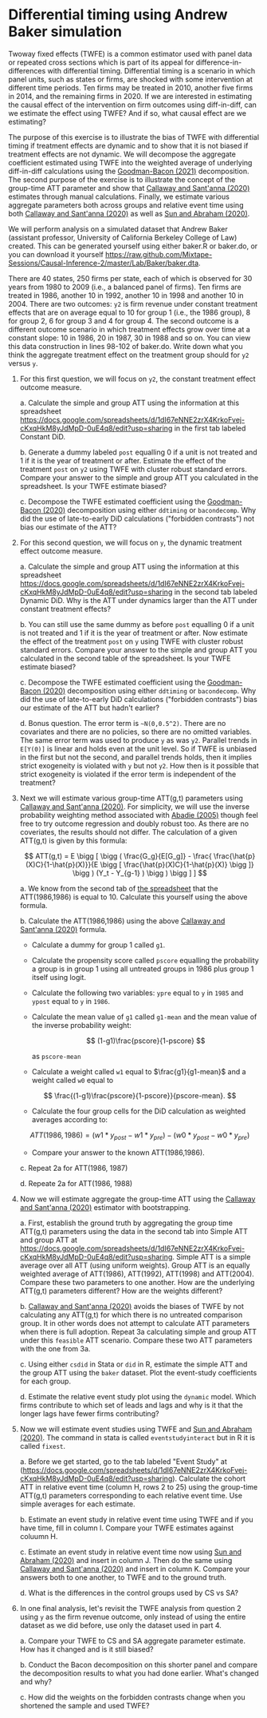 # Differential timing using Andrew Baker simulation

Twoway fixed effects (TWFE) is a common estimator used with panel data or repeated cross sections which is part of its appeal for difference-in-differences with differential timing.  Differential timing is a scenario in which panel units, such as states or firms, are shocked with some intervention at different time periods.  Ten firms may be treated in 2010, another five firms in 2014, and the remaining firms in 2020.  If we are interested in estimating the causal effect of the intervention on firm outcomes using diff-in-diff, can we estimate the effect using TWFE? And if so, what causal effect are we estimating?

The purpose of this exercise is to illustrate the bias of TWFE with differential timing if treatment effects are dynamic and to show that it is not biased if treatment effects are not dynamic. We will decompose the aggregate coefficient estimated using TWFE into the weighted average of underlying diff-in-diff calculations using the [Goodman-Bacon (2021)](https://www.sciencedirect.com/science/article/abs/pii/S0304407621001445) decomposition. The second purpose of the exercise is to illustrate the concept of the group-time ATT parameter and show that [Callaway and Sant'anna (2020)](https://www.sciencedirect.com/science/article/abs/pii/S0304407620303948) estimates through manual calculations. Finally, we estimate various aggregate parameters both across groups and relative event time using both [Callaway and Sant'anna (2020)](https://www.sciencedirect.com/science/article/abs/pii/S0304407620303948) as well as [Sun and Abraham (2020)](https://www.sciencedirect.com/science/article/abs/pii/S030440762030378X). 

We will perform analysis on a simulated dataset that Andrew Baker (assistant professor, University of California Berkeley College of Law) created. This can be generated yourself using either baker.R or baker.do, or you can download it yourself https://raw.github.com/Mixtape-Sessions/Causal-Inference-2/master/Lab/Baker/baker.dta.

There are 40 states, 250 firms per state, each of which is observed for 30 years from 1980 to 2009 (i.e., a balanced panel of firms). Ten firms are treated in 1986, another 10 in 1992, another 10 in 1998 and another 10 in 2004. There are two outcomes: `y2` is firm revenue under constant treatment effects that are on average equal to 10 for group 1 (i.e., the 1986 group), 8 for group 2, 6 for group 3 and 4 for group 4. The second outcome is a different outcome scenario in which treatment effects grow over time at a constant slope: 10 in 1986, 20 in 1987, 30 in 1988 and so on. You can view this data construction in lines 98-102 of baker.do. Write down what you think the aggregate treatment effect on the treatment group should for `y2` versus `y`. 

1. For this first question, we will focus on `y2`, the constant treatment effect outcome measure. 

   a. Calculate the simple and group ATT using the information at this spreadsheet https://docs.google.com/spreadsheets/d/1dI67eNNE2zrX4KrkoFvej-cKxqHkM8yJdMpD-0uE4q8/edit?usp=sharing in the first tab labeled Constant DiD.

   b. Generate a dummy labeled `post` equalling 0 if a unit is not treated and 1 if it is the year of treatment or after. Estimate the effect of the treatment `post` on `y2` using TWFE with cluster robust standard errors. Compare your answer to the simple and group ATT you calculated in the spreadsheet.  Is your TWFE estimate biased?

   c. Decompose the TWFE estimated coefficient using the [Goodman-Bacon (2020)](https://www.sciencedirect.com/science/article/abs/pii/S0304407621001445) decomposition using either `ddtiming` or `bacondecomp`. Why did the use of late-to-early DiD calculations ("forbidden contrasts") not bias our estimate of the ATT?

2. For this second question, we will focus on `y`, the dynamic treatment effect outcome measure.

   a. Calculate the simple and group ATT using the information at this spreadsheet https://docs.google.com/spreadsheets/d/1dI67eNNE2zrX4KrkoFvej-cKxqHkM8yJdMpD-0uE4q8/edit?usp=sharing in the second tab labeled Dynamic DiD. Why is the ATT under dynamics larger than the ATT under constant treatment effects?

   b. You can still use the same dummy as before `post` equalling 0 if a unit is not treated and 1 if it is the year of treatment or after. Now estimate the effect of the treatment `post` on `y` using TWFE with cluster robust standard errors. Compare your answer to the simple and group ATT you calculated in the second table of the spreadsheet.  Is your TWFE estimate biased?

   c. Decompose the TWFE estimated coefficient using the [Goodman-Bacon (2020)](https://www.sciencedirect.com/science/article/abs/pii/S0304407621001445) decomposition using either `ddtiming` or `bacondecomp`. Why did the use of late-to-early DiD calculations ("forbidden contrasts") bias our estimate of the ATT but hadn't earlier?

   d. Bonus question. The error term is `~N(0,0.5^2)`. There are no covariates and there are no policies, so there are no omitted variables. The same error term was used to produce `y` as was `y2`. Parallel trends in `E[Y(0)]` is linear and holds even at the unit level. So if TWFE is unbiased in the first but not the second, and parallel trends holds, then it implies strict exogeneity is violated with `y` but not `y2`. How then is it possible that strict exogeneity is violated if the error term is independent of the treatment?

3. Next we will estimate various group-time ATT(g,t) parameters using [Callaway and Sant'anna (2020)](https://www.sciencedirect.com/science/article/abs/pii/S0304407620303948). For simplicity, we will use the inverse probability weighting method associated with [Abadie (2005)](https://academic.oup.com/restud/article-abstract/72/1/1/1581053) though feel free to try outcome regression and doubly robust too. As there are no coveriates, the results should not differ.  The calculation of a given ATT(g,t) is given by this formula:

   $$
      ATT(g,t) = E \bigg [ \bigg ( \frac{G_g}{E[G_g]} - \frac{ \frac{\hat{p}(X)C}{1-\hat{p}(X)}}{E \bigg [ \frac{\hat{p}(X)C}{1-\hat{p}(X)} \bigg ]} \bigg ) (Y_t - Y_{g-1} ) \bigg ) \bigg ] ]
   $$

   a. We know from the second tab of [the spreadsheet](https://docs.google.com/spreadsheets/d/1dI67eNNE2zrX4KrkoFvej-cKxqHkM8yJdMpD-0uE4q8/edit?usp=sharing) that the ATT(1986,1986) is equal to 10. Calculate this yourself using the above formula.

   b. Calculate the ATT(1986,1986) using the above [Callaway and Sant'anna (2020)](https://www.sciencedirect.com/science/article/abs/pii/S0304407620303948) formula. 

    - Calculate a dummy for group 1 called `g1`.
    
    - Calculate the propensity score called `pscore` equalling the probability a group is in group 1 using all untreated groups in 1986 plus group 1 itself using logit.
  
    - Calculate the following two variables: `ypre` equal to `y` in `1985` and `ypost` equal to `y` in `1986`.

    - Calculate the mean value of `g1` called `g1-mean` and the mean value of the inverse probability weight:

      $$
        (1-g1)\frac{pscore}{1-pscore}
      $$

      as `pscore-mean`

    - Calculate a weight called `w1` equal to $\frac{g1}{g1-mean}$ and a weight called `w0` equal to

    $$
      \frac{(1-g1)\frac{pscore}{1-pscore}}{pscore-mean}. 
    $$

    - Calculate the four group cells for the DiD calculation as weighted averages according to:

    $$
      ATT(1986,1986) = \left( w1 * y_{post} - w1 * y_{pre} \right) - \left( w0 * y_{post} - w0 * y_{pre} \right)
    $$

    - Compare your answer to the known ATT(1986,1986). 

   c. Repeat 2a for ATT(1986, 1987)
      
   d. Repeate 2a for ATT(1986, 1988)

4. Now we will estimate aggregate the group-time ATT using the [Callaway and Sant'anna (2020)](https://www.sciencedirect.com/science/article/abs/pii/S0304407620303948) estimator with bootstrapping. 

   a. First, establish the ground truth by aggregating the group time ATT(g,t) parameters using the data in the second tab into Simple ATT and group ATT at https://docs.google.com/spreadsheets/d/1dI67eNNE2zrX4KrkoFvej-cKxqHkM8yJdMpD-0uE4q8/edit?usp=sharing. Simple ATT is a simple average over all ATT (using uniform weights). Group ATT is an equally weighted average of ATT(1986), ATT(1992), ATT(1998) and ATT(2004). Compare these two parameters to one another.  How are the underlying ATT(g,t) parameters different?  How are the weights different?

   b. [Callaway and Sant'anna (2020)](https://www.sciencedirect.com/science/article/abs/pii/S0304407620303948) avoids the biases of TWFE by not calculating any ATT(g,t) for which there is no untreated comparison group.  It in other words does not attempt to calculate ATT parameters when there is full adoption. Repeat 3a calculating simple and group ATT under this `feasible` ATT scenario.  Compare these two ATT parameters with the one from 3a.

   c. Using either `csdid` in Stata or `did` in R, estimate the simple ATT and the group ATT using the `baker` dataset.  Plot the event-study coefficients for each group.

   d. Estimate the relative event study plot using the `dynamic` model. Which firms contribute to which set of leads and lags and why is it that the longer lags have fewer firms contributing?

5. Now we will estimate event studies using TWFE and [Sun and Abraham (2020)](https://www.sciencedirect.com/science/article/abs/pii/S030440762030378X). The command in stata is called `eventstudyinteract` but in R it is called `fixest`. 

   a. Before we get started, go to the tab labeled "Event Study" at (https://docs.google.com/spreadsheets/d/1dI67eNNE2zrX4KrkoFvej-cKxqHkM8yJdMpD-0uE4q8/edit?usp=sharing). Calculate the cohort ATT in relative event time (column H, rows 2 to 25) using the group-time ATT(g,t) parameters corresponding to each relative event time.  Use simple averages for each estimate. 
  
   b. Estimate an event study in relative event time using TWFE and if you have time, fill in column I. Compare your TWFE estimates against coluumn H.
  
   c. Estimate an event study in relative event time now using [Sun and Abraham (2020)](https://www.sciencedirect.com/science/article/abs/pii/S030440762030378X) and insert in column J.  Then do the same using [Callaway and Sant'anna (2020)](https://www.sciencedirect.com/science/article/abs/pii/S0304407620303948?via%3Dihub) and insert in column K. Compare your answers both to one another, to TWFE and to the ground truth.
  
   d. What is the differences in the control groups used by CS vs SA?

6. In one final analysis, let's revisit the TWFE analysis from question 2 using `y` as the firm revenue outcome, only instead of using the entire dataset as we did before, use only the dataset used in part 4. 

   a. Compare your TWFE to CS and SA aggregate parameter estimate.  How has it changed and is it still biased?
   
   b. Conduct the Bacon decomposition on this shorter panel and compare the decomposition results to what you had done earlier.  What's changed and why?
   
   c. How did the weights on the forbidden contrasts change when you shortened the sample and used TWFE? 
